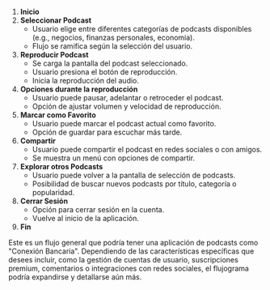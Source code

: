 1. **Inicio**
2. **Seleccionar Podcast**
    - Usuario elige entre diferentes categorías de podcasts disponibles (e.g., negocios, finanzas personales, economía).
    - Flujo se ramifica según la selección del usuario.
3. **Reproducir Podcast**
    - Se carga la pantalla del podcast seleccionado.
    - Usuario presiona el botón de reproducción.
    - Inicia la reproducción del audio.
4. **Opciones durante la reproducción**
    - Usuario puede pausar, adelantar o retroceder el podcast.
    - Opción de ajustar volumen y velocidad de reproducción.
5. **Marcar como Favorito**
    - Usuario puede marcar el podcast actual como favorito.
    - Opción de guardar para escuchar más tarde.
6. **Compartir**
    - Usuario puede compartir el podcast en redes sociales o con amigos.
    - Se muestra un menú con opciones de compartir.
7. **Explorar otros Podcasts**
    - Usuario puede volver a la pantalla de selección de podcasts.
    - Posibilidad de buscar nuevos podcasts por título, categoría o popularidad.
8. **Cerrar Sesión**
    - Opción para cerrar sesión en la cuenta.
    - Vuelve al inicio de la aplicación.
9. **Fin**

Este es un flujo general que podría tener una aplicación de podcasts como "Conexión Bancaria". Dependiendo de las características específicas que desees incluir, como la gestión de cuentas de usuario, suscripciones premium, comentarios o integraciones con redes sociales, el flujograma podría expandirse y detallarse aún más.